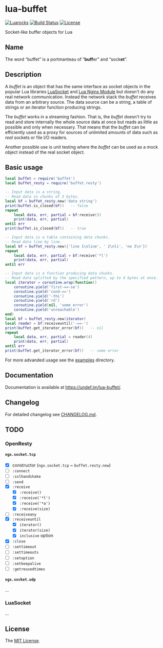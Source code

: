 # lua-buffet

[![Luarocks](https://img.shields.io/luarocks/v/undef/lua-buffet?style=for-the-badge)](https://luarocks.org/modules/undef/lua-buffet)
[![Build Status](https://img.shields.io/travis/un-def/lua-buffet?style=for-the-badge)](https://travis-ci.org/un-def/lua-buffet)
[![License](https://img.shields.io/github/license/un-def/lua-buffet?style=for-the-badge)][license]

Socket-like buffer objects for Lua

## Name

The word “buffet” is a portmanteau of “**buff**er” and “sock**et**”.

## Description

A _buffet_ is an object that has the same interface as socket objects in the popular Lua libraries [LuaSocket](http://w3.impa.br/~diego/software/luasocket/) and [Lua Nginx Module](https://github.com/openresty/lua-nginx-module) but doesn't do any real network communication. Instead the network stack the _buffet_ receives data from an arbitrary source. The data source can be a string, a table of strings or an iterator function producing strings.

The _buffet_ works in a streaming fashion. That is, the _buffet_ doesn't try to read and store internally the whole source data at once but reads as little as possible and only when necessary. That means that the _buffet_ can be efficiently used as a proxy for sources of unlimited amounts of data such as _real_ sockets or file I/O readers.

Another possible use is unit testing where the _buffet_ can be used as a mock object instead of the real socket object.

## Basic usage

```lua
local buffet = require('buffet')
local buffet_resty = require('buffet.resty')

-- Input data is a string.
-- Read data in chunks of 3 bytes.
local bf = buffet_resty.new('data string')
print(buffet.is_closed(bf))   -- false
repeat
    local data, err, partial = bf:receive(3)
    print(data, err, partial)
until err
print(buffet.is_closed(bf))   -- true

-- Input data is a table containing data chunks.
-- Read data line by line.
local bf = buffet_resty.new({'line 1\nline', ' 2\nli', 'ne 3\n'})
repeat
    local data, err, partial = bf:receive('*l')
    print(data, err, partial)
until err

-- Input data is a function producing data chunks.
-- Read data splitted by the specified pattern, up to 4 bytes at once.
local iterator = coroutine.wrap(function()
    coroutine.yield('first-==-se')
    coroutine.yield('cond-==')
    coroutine.yield('-thi')
    coroutine.yield('rd')
    coroutine.yield(nil, 'some error')
    coroutine.yield('unreachable')
end)
local bf = buffet_resty.new(iterator)
local reader = bf:receiveuntil('-==-')
print(buffet.get_iterator_error(bf))   -- nil
repeat
    local data, err, partial = reader(4)
    print(data, err, partial)
until err
print(buffet.get_iterator_error(bf))   -- some error
```

For more advanded usage see the [examples](https://github.com/un-def/lua-buffet/tree/master/examples) directory.

## Documentation

Documentation is available at https://undef.im/lua-buffet/.

## Changelog

For detailed changelog see [CHANGELOG.md](https://github.com/un-def/lua-buffet/blob/master/CHANGELOG.md).

## TODO

### OpenResty

#### `ngx.socket.tcp`

  * [x] constructor (`ngx.socket.tcp` ~ `buffet.resty.new`)
  * [ ] `:connect`
  * [ ] `:sslhandshake`
  * [ ] `:send`
  * [x] `:receive`
    * [x] `:receive()`
    * [x] `:receive('*l')`
    * [x] `:receive('*a')`
    * [x] `:receive(size)`
  * [ ] `:receiveany`
  * [x] `:receiveuntil`
    * [x] `iterator()`
    * [x] `iterator(size)`
    * [x] `inclusive` option
  * [x] `:close`
  * [ ] `:settimeout`
  * [ ] `:settimeouts`
  * [ ] `:setoption`
  * [ ] `:setkeepalive`
  * [ ] `:getreusedtimes`

#### `ngx.socket.udp`

...

### LuaSocket

...

## License

The [MIT License][license].


[license]: https://github.com/un-def/lua-buffet/blob/master/LICENSE
